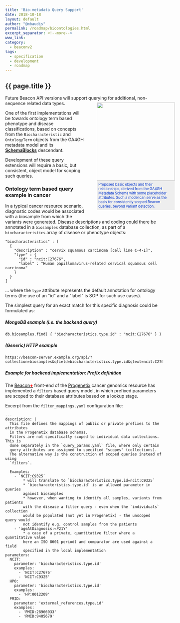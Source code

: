 ```yaml
---
title: 'Bio-metadata Query Support'
date: 2018-10-18
layout: default
author: "@mbaudis"
permalink: /roadmap/bioontologies.html
excerpt_separator: <!--more-->
www_link:
category:
  - beaconv2
tags:
  - specification
  - development
  - roadmap
---
```


## {{ page.title }}

Future Beacon API versions will support querying for additional, non-sequence related data types.

<!--more-->

<figure style="display: block; float: right; width: 250px; margin-right: -40px; margin-top: -25px;">
  <img src="https://schemablocks.org/assets/img/ga4gh-core-object-model.png" style="width: 250px;  " />
  <figcaption style="font-size: 0.8em; color: #03c; background-color: #eee; padding: 5px;">
Proposed basic objects and their relationships, derived from the GA4GH Metadata Schema with some placeholder attributes. Such a model can serve as the basis for consistently scoped Beacon queries, beyond variant detection.
  </figcaption>
</figure>

One of the first implementations will be towards ontology term based phenotype and disease classifications, based on concepts from the `Biocharacteristic` and `OntologyTerm` objects from the GA4GH metadata model and its [__SchemaBlocks__](http://schemablocks.org/) descendant.

Development of these query extensions will require a basic, but consistent, object model for scoping such queries.

### Ontology term based query example in cancer

In a typical cancer resource scenario, diagnostic codes would be associated with a biosample from which the variants were generated. Disease descriptions and coding could there be annotated in a `biosamples` database collection, as part of a `biocharacteristics` array of disease or phenotype objects:

```
"biocharacteristics" : [
  {
    "description" : "cervix squamous carcinoma [cell line C-4-I]",
    "type" : {
      "id" : "ncit:C27676",
      "label" : "Human papillomavirus-related cervical squamous cell carcinoma"
    }
  }
]
```
... where the `type` attribute represents the default annotation for ontology terms (the use of an "id" and a "label" is SOP for such use cases).

The simplest query for an exact match for this specific diagnosis could be formulated as:

##### MongoDB example (i.e. the backend query)
```
db.biosamples.find( { "biocharacteristics.type.id" : "ncit:C27676" } )
```
##### (Generic) HTTP example
```
https://beacon-server.example.org/api/?collection=biosamples&qfield=biocharacteristics.type.id&qtext=ncit:C27676
```

##### Example for backend implementation: Prefix definition

The [Beacon<span style="color: red; font-weight: 800;">+</span>](http://beacon.progenetix.org/ui/)
front-end of the [Progenetix](http://progenetix.org) cancer genomics resource
has implemented a `filters` based query model, in which prefixed parameters
are scoped to their database attributes based on a lookup stage.

Excerpt from the `filter_mappings.yaml` configuration file:

```
---
description: |
  This file defines the mappings of public or private prefixes to the attributes
  in the Progenetix database schemas.
  Filters are not specifically scoped to individual data collections. This is
  done separately in the `query_params.yaml` file, where only certain
  query attributes are assigned to specified "scopes" (collections).
  The alternative way is the construction of scoped queries instead of using
  `filters`.

  Examples:
    - `NCIT:C9325`
        * will translate to `biocharacteristics.type.id=ncit:C9325`
        * `biocharacteristics.type.id` is an allowed parameter in queries
        against biosamples
        * however, when wanting to identify all samples, variants from patients
        with the disease a filter query - even when the `individuals` collection
        would be populated (not yet in Progenetix) - the unscoped query would
        not identify e.g. control samples from the patients
    - 'ageAtDiagnosis:<P21Y'
        * a case of a private, quantitative filter where a quantitative value
        here an ISO 8601 period) and comparator are used against a field
        specified in the local implementation
parameters:
  NCIT:
    parameter: 'biocharacteristics.type.id'
    examples:
      - 'NCIT:C27676'
      - 'NCIT:C9325'
  HPO:
    parameter: 'biocharacteristics.type.id'
    examples:
      - 'HP:0012209'
  PMID:
    parameter: 'external_references.type.id'
    examples:
      - 'PMID:28966033'
      - 'PMID:9405679'
```
